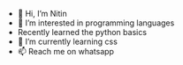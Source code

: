 - 👋 Hi, I’m Nitin
- 👀 I’m interested in programming languages 
- Recently learned the python basics
- 🌱 I’m currently learning css
- 📫 Reach me on whatsapp
  

<!---
Nitinzk/Nitinzk is a ✨ special ✨ repository because its `README.md` (this file) appears on your GitHub profile.
You can click the Preview link to take a look at your changes.
--->
